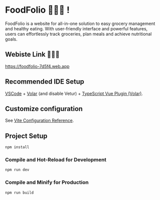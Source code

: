 # FoodFolio 🛒🌳🍅 !

FoodFolio is a website for all-in-one solution to easy grocery management and healthy eating. With user-friendly interface and powerful features, users can effortlessly track groceries, plan meals and achieve nutritional goals. 

## Webiste Link 👩🏻‍💻
https://foodfolio-7d5f4.web.app


## Recommended IDE Setup
[VSCode](https://code.visualstudio.com/) + [Volar](https://marketplace.visualstudio.com/items?itemName=Vue.volar) (and disable Vetur) + [TypeScript Vue Plugin (Volar)](https://marketplace.visualstudio.com/items?itemName=Vue.vscode-typescript-vue-plugin).


## Customize configuration

See [Vite Configuration Reference](https://vitejs.dev/config/).

## Project Setup

```sh
npm install
```

### Compile and Hot-Reload for Development

```sh
npm run dev
```

### Compile and Minify for Production

```sh
npm run build
```
